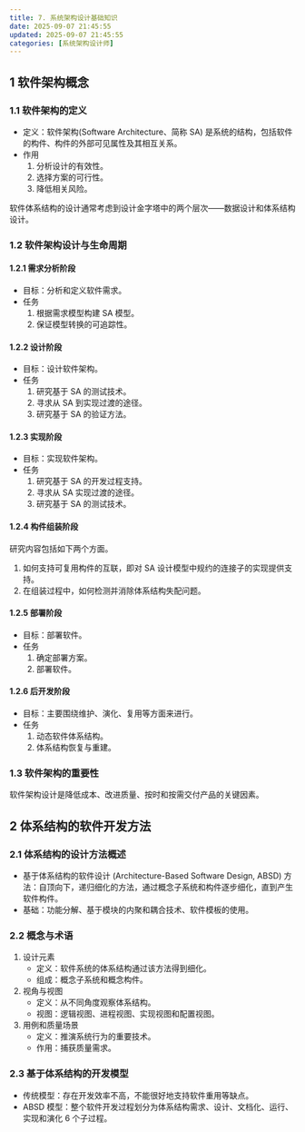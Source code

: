 ```yaml
---
title: 7. 系统架构设计基础知识
date: 2025-09-07 21:45:55
updated: 2025-09-07 21:45:55
categories: [系统架构设计师]
---
```


## 1 软件架构概念

### 1.1 软件架构的定义
 
- 定义：软件架构(Software Architecture、简称 SA) 是系统的结构，包括软件的构件、构件的外部可见属性及其相互关系。
- 作用
  1. 分析设计的有效性。
  2. 选择方案的可行性。
  3. 降低相关风险。

软件体系结构的设计通常考虑到设计金字塔中的两个层次——数据设计和体系结构设计。<!-- more -->

### 1.2 软件架构设计与生命周期

#### 1.2.1 需求分析阶段

- 目标：分析和定义软件需求。
- 任务
  1. 根据需求模型构建 SA 模型。
  2. 保证模型转换的可追踪性。

#### 1.2.2 设计阶段

- 目标：设计软件架构。
- 任务
  1. 研究基于 SA 的测试技术。
  2. 寻求从 SA 到实现过渡的途径。
  3. 研究基于 SA 的验证方法。

#### 1.2.3 实现阶段

- 目标：实现软件架构。
- 任务
  1. 研究基于 SA 的开发过程支持。
  2. 寻求从 SA 实现过渡的途径。
  3. 研究基于 SA 的测试技术。

#### 1.2.4 构件组装阶段

研究内容包括如下两个方面。

1. 如何支持可复用构件的互联，即对 SA 设计模型中规约的连接子的实现提供支持。
1. 在组装过程中，如何检测并消除体系结构失配问题。

#### 1.2.5 部署阶段

- 目标：部署软件。
- 任务
  1. 确定部署方案。
  2. 部署软件。

#### 1.2.6 后开发阶段

- 目标：主要围绕维护、演化、复用等方面来进行。
- 任务
  1. 动态软件体系结构。
  2. 体系结构恢复与重建。

### 1.3 软件架构的重要性

软件架构设计是降低成本、改进质量、按时和按需交付产品的关键因素。

## 2 体系结构的软件开发方法

### 2.1 体系结构的设计方法概述

- 基于体系结构的软件设计 (Architecture-Based Software Design, ABSD) 方法：自顶向下，递归细化的方法，通过概念子系统和构件逐步细化，直到产生软件构件。
- 基础：功能分解、基于模块的内聚和耦合技术、软件模板的使用。

### 2.2 概念与术语

1. 设计元素
    - 定义：软件系统的体系结构通过该方法得到细化。
    - 组成：概念子系统和概念构件。
2. 视角与视图
    - 定义：从不同角度观察体系结构。
    - 视图：逻辑视图、进程视图、实现视图和配置视图。
3. 用例和质量场景
    - 定义：推演系统行为的重要技术。
    - 作用：捕获质量需求。

### 2.3 基于体系结构的开发模型

- 传统模型：存在开发效率不高，不能很好地支持软件重用等缺点。
- ABSD 模型：整个软件开发过程划分为体系结构需求、设计、文档化、运行、实现和演化 6 个子过程。
